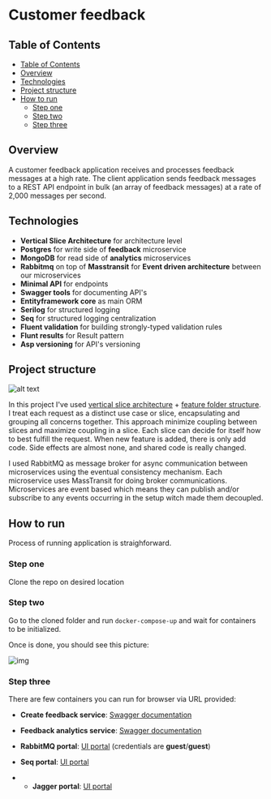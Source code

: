 <h1 align="left"> Customer feedback </h1>

<!-- START doctoc generated TOC please keep comment here to allow auto update -->
<!-- DON'T EDIT THIS SECTION, INSTEAD RE-RUN doctoc TO UPDATE -->
## Table of Contents

- [Table of Contents](#table-of-contents)
- [Overview](#overview)
- [Technologies](#technologies)
- [Project structure](#project-structure)
- [How to run](#how-to-run)
  - [Step one](#step-one)
  - [Step two](#step-two)
  - [Step three](#step-three)

<!-- END doctoc generated TOC please keep comment here to allow auto update -->

## Overview

A customer feedback application receives and processes feedback messages at a high rate. The client application sends feedback messages to a REST API endpoint in bulk (an array of feedback messages) at a rate of 2,000 messages per second. 

## Technologies

- **Vertical Slice Architecture** for architecture level
- **Postgres** for write side of **feedback** microservice
- **MongoDB** for read side of **analytics** microservices
- **Rabbitmq** on top of **Masstransit** for **Event driven architecture** between our microservices
- **Minimal API** for endpoints
- **Swagger tools** for documenting API's
- **Entityframework core** as main ORM
- **Serilog** for structured logging
- **Seq** for structured logging centralization
- **Fluent validation** for building strongly-typed validation rules
- **Flunt results** for Result pattern
- **Asp versioning** for API's versioning

## Project structure

![alt text](https://i.imgur.com/4BHefsZ.png)

In this project I've used [vertical slice architecture](https://jimmybogard.com/vertical-slice-architecture/) + [feature folder structure](http://www.kamilgrzybek.com/design/feature-folders/).
I treat each request as a distinct use case or slice, encapsulating and grouping all concerns together.
This approach minimize coupling between slices and maximize coupling in a slice.
Each slice can decide for itself how to best fulfill the request.
When new feature is added, there is only add code.
Side effects are almost none, and shared code is really changed.

I used RabbitMQ as message broker for async communication between microservices using the eventual consistency mechanism.
Each microservice uses MassTransit for doing broker communications.
Microservices are event based which means they can publish and/or subscribe to any events occurring in the setup witch made them decoupled.

## How to run

Process of running application is straighforward.

### Step one

Clone the repo on desired location

### Step two

Go to the cloned folder and run `docker-compose-up` and wait for containers to be initialized.

Once is done, you should see this picture:

![img](https://i.imgur.com/KXHVSoh.png)

### Step three

There are few containers you can run for browser via URL provided:

- **Create feedback service**: [Swagger documentation](https://localhost:5001/api/docs/index.html)

- **Feedback analytics service**: [Swagger documentation](https://localhost:6001/api/docs/index.html)

- **RabbitMQ portal**: [UI portal](http://localhost:15672/) (credentials are **guest**/**guest**)

- **Seq portal**: [UI portal](http://localhost:5050/)

- - **Jagger portal**: [UI portal](http://localhost:16686/)
